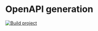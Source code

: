 # OpenAPI generation

[![Build project](https://github.com/Romanow/openapi-generation/actions/workflows/build.yml/badge.svg?branch=master)](https://github.com/Romanow/openapi-generation/actions/workflows/build.yml)